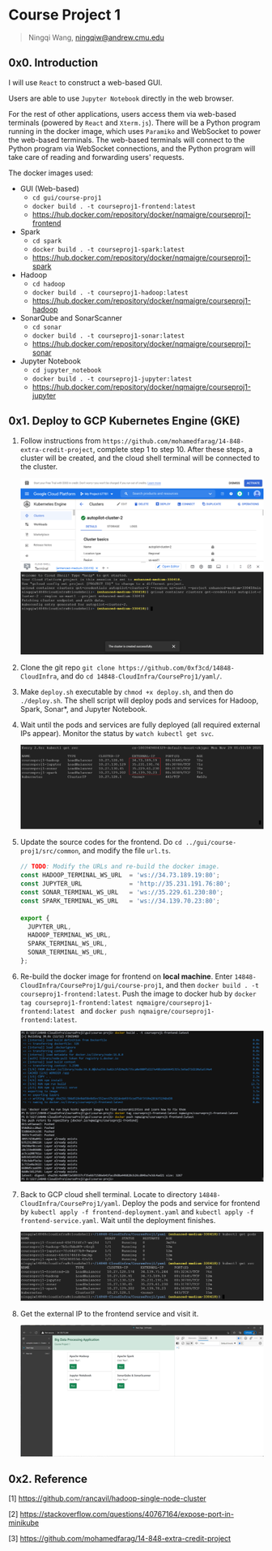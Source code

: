 # Course Project 1

> Ningqi Wang, ningqiw@andrew.cmu.edu



## 0x0. Introduction

I will use `React` to construct a web-based GUI.

Users are able to use `Jupyter Notebook` directly in the web browser.

For the rest of other applications, users access them via web-based terminals (powered by `React` and `Xterm.js`). There will be a Python program running in the docker image, which uses `Paramiko` and WebSocket to power the web-based terminals. The web-based terminals will connect to the Python program via WebSocket connections, and the Python program will take care of reading and forwarding users' requests.



The docker images used:

* GUI (Web-based)
  * `cd gui/course-proj1`
  * `docker build . -t courseproj1-frontend:latest`
  * https://hub.docker.com/repository/docker/nqmaigre/courseproj1-frontend
* Spark
  * `cd spark`
  * `docker build . -t courseproj1-spark:latest`
  * https://hub.docker.com/repository/docker/nqmaigre/courseproj1-spark
* Hadoop
  * `cd hadoop`
  * `docker build . -t courseproj1-hadoop:latest`
  * https://hub.docker.com/repository/docker/nqmaigre/courseproj1-hadoop
* SonarQube and SonarScanner
  * `cd sonar`
  * `docker build . -t courseproj1-sonar:latest`
  * https://hub.docker.com/repository/docker/nqmaigre/courseproj1-sonar
* Jupyter Notebook
  * `cd jupyter_notebook`
  * `docker build . -t courseproj1-jupyter:latest`
  * https://hub.docker.com/repository/docker/nqmaigre/courseproj1-jupyter



## 0x1. Deploy to GCP Kubernetes Engine (GKE)

1. Follow instructions from `https://github.com/mohamedfarag/14-848-extra-credit-project`, complete step 1 to step 10. After these steps, a cluster will be created, and the cloud shell terminal will be connected to the cluster.

   ![](https://github.com/0xf3cd/14848-CloudInfra/blob/main/CourseProj1/deployment_screenshots/1.png?raw=true)

2. Clone the git repo `git clone https://github.com/0xf3cd/14848-CloudInfra`, and do `cd 14848-CloudInfra/CourseProj1/yaml/`.

3. Make `deploy.sh` executable by `chmod +x deploy.sh`, and then do `./deploy.sh`. The shell script will deploy pods and services for Hadoop, Spark, Sonar*, and Jupyter Notebook.

4. Wait until the pods and services are fully deployed (all required external IPs appear). Monitor the status by `watch kubectl get svc`.

   ![](https://github.com/0xf3cd/14848-CloudInfra/blob/main/CourseProj1/deployment_screenshots/2.png?raw=true)

5. Update the source codes for the frontend. Do `cd ../gui/course-proj1/src/common`, and modify the file `url.ts`.

   ```typescript
   // TODO: Modify the URLs and re-build the docker image.
   const HADOOP_TERMINAL_WS_URL  = 'ws://34.73.189.19:80';
   const JUPYTER_URL             = 'http://35.231.191.76:80';
   const SONAR_TERMINAL_WS_URL   = 'ws://35.229.61.230:80';
   const SPARK_TERMINAL_WS_URL   = 'ws://34.139.70.23:80';
   
   export {
     JUPYTER_URL,
     HADOOP_TERMINAL_WS_URL,
     SPARK_TERMINAL_WS_URL,
     SONAR_TERMINAL_WS_URL,
   };
   
   ```

6. Re-build the docker image for frontend on **local machine**. Enter `14848-CloudInfra/CourseProj1/gui/course-proj1`, and then `docker build . -t courseproj1-frontend:latest`. Push the image to docker hub by `docker tag courseproj1-frontend:latest nqmaigre/courseproj1-frontend:latest ` and `docker push nqmaigre/courseproj1-frontend:latest`. 

   ![](https://github.com/0xf3cd/14848-CloudInfra/blob/main/CourseProj1/deployment_screenshots/3.png?raw=true)

7. Back to GCP cloud shell terminal. Locate to directory `14848-CloudInfra/CourseProj1/yaml`. Deploy the pods and service for frontend by `kubectl apply -f frontend-deployment.yaml` and `kubectl apply -f frontend-service.yaml`. Wait until the deployment finishes.

   ![](https://github.com/0xf3cd/14848-CloudInfra/blob/main/CourseProj1/deployment_screenshots/4.png?raw=true)

8. Get the external IP to the frontend service and visit it.

   ![](https://github.com/0xf3cd/14848-CloudInfra/blob/main/CourseProj1/deployment_screenshots/5.png?raw=true)



## 0x2. Reference

[1] https://github.com/rancavil/hadoop-single-node-cluster

[2] https://stackoverflow.com/questions/40767164/expose-port-in-minikube

[3] https://github.com/mohamedfarag/14-848-extra-credit-project